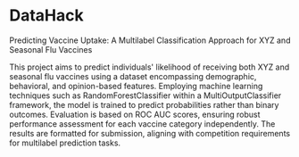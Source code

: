 # DataHack
Predicting Vaccine Uptake: A Multilabel Classification Approach for XYZ and Seasonal Flu Vaccines


This project aims to predict individuals' likelihood of receiving both XYZ and seasonal flu vaccines using a dataset encompassing demographic, behavioral, and opinion-based features. Employing machine learning techniques such as RandomForestClassifier within a MultiOutputClassifier framework, the model is trained to predict probabilities rather than binary outcomes. Evaluation is based on ROC AUC scores, ensuring robust performance assessment for each vaccine category independently. The results are formatted for submission, aligning with competition requirements for multilabel prediction tasks.
